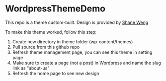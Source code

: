 # WordpressThemeDemo

This repo is a theme custom-built. Design is provided by <a href='http://shaneweng.com/'>Shane Weng</a>

To make this theme worked, follow this step:
1. Create new directory in theme folder (wp-content/themes)
2. Pull source from this github repo
3. Refresh theme management page, you can see this theme in setting page
4. Make sure to create a page (not a post) in Wordpress and name the slug link as "about-us"
5. Refresh the home page to see new design
